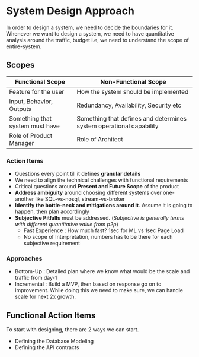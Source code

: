 
# System Design Approach  
In order to design a system, we need to decide the boundaries for it. Whenever we want to design a system, we need to have quantitative analysis around the traffic, budget i.e, we need to understand the scope of entire-system.  
  
## Scopes  
  
| Functional Scope | Non-Functional Scope  |  
|--|--|  
| Feature for the user | How the system should be implemented |  
|Input, Behavior, Outputs|Redundancy, Availability, Security etc|  
| Something that system must have | Something that defines and determines system operational capability|  
| Role of Product Manager | Role of Architect|   
  
  
### Action Items  
- Questions every point till it defines **granular details**  
- We need to align the technical challenges with functional requirements  
- Critical questions around **Present and Future Scope** of the product  
- **Address ambiguity** around choosing different systems over one-another like SQL-vs-nosql, stream-vs-broker  
- **Identify the bottle-neck and mitigations around it**. Assume it is going to happen, then plan accordingly  
- **Subjective Pitfalls** must be addressed. (*Subjective is generally terms with different quantitative value from p2p*)  
   - Fast Experience : How much fast? 1sec for ML vs 1sec Page Load  
   - No scope of Interpretation, numbers has to be there for each subjective requirement  
  
  
  
### Approaches  
- Bottom-Up : Detailed plan where we know what would be the scale and traffic from day-1  
- Incremental : Build a MVP, then based on response go on to improvement. While doing this we need to make sure, we can handle scale for next 2x growth.

## Functional Action Items
To start with designing, there are 2 ways we can start.
- Defining the Database Modeling
- Defining the API contracts  
